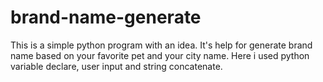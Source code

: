 # brand-name-generate
This is a simple python program with an idea. It's help for generate brand name based on your favorite pet and your city name. Here i used python variable declare, user input and string concatenate.  
